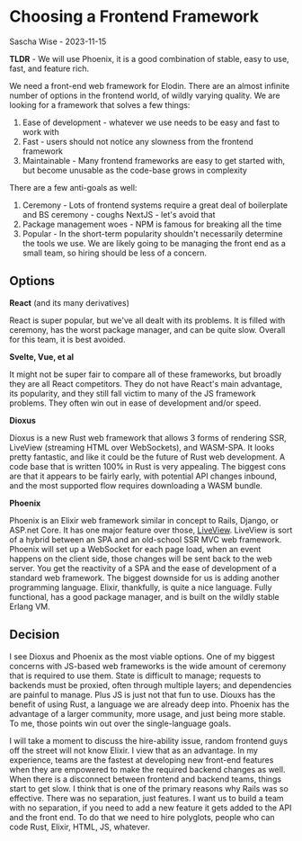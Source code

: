 # Choosing a Frontend Framework
Sascha Wise - 2023-11-15

**TLDR** - We will use Phoenix, it is a good combination of stable, easy to use, fast, and feature rich. 

We need a front-end web framework for Elodin. There are an almost infinite number of options in the frontend world, of wildly varying quality. We are looking for a framework that solves a few things:

1. Ease of development - whatever we use needs to be easy and fast to work with
2. Fast - users should not notice any slowness from the frontend framework
3. Maintainable - Many frontend frameworks are easy to get started with, but become unusable as the code-base grows in complexity

There are a few anti-goals as well:

1. Ceremony - Lots of frontend systems require a great deal of boilerplate and BS ceremony - coughs NextJS - let's avoid that
2. Package management woes - NPM is famous for breaking all the time
3. Popular - In the short-term popularity shouldn't necessarily determine the tools we use. We are likely going to be managing the front end as a small team, so hiring should be less of a concern.

## Options

**React** (and its many derivatives)

React is super popular, but we've all dealt with its problems. It is filled with ceremony, has the worst package manager, and can be quite slow. Overall for this team, it is best avoided. 

**Svelte, Vue, et al**

It might not be super fair to compare all of these frameworks, but broadly they are all React competitors. They do not have React's main advantage, its popularity, and they still fall victim to many of the JS framework problems. They often win out in ease of development and/or speed.

**Dioxus**

Dioxus is a new Rust web framework that allows 3 forms of rendering SSR, LiveView (streaming HTML over WebSockets), and WASM-SPA. It looks pretty fantastic, and like it could be the future of Rust web development. A code base that is written 100% in Rust is very appealing. The biggest cons are that it appears to be fairly early, with potential API changes inbound, and the most supported flow requires downloading a WASM bundle. 

**Phoenix**

Phoenix is an Elixir web framework similar in concept to Rails, Django, or ASP.net Core. It has one major feature over those, [LiveView](https://hexdocs.pm/phoenix_live_view/Phoenix.LiveView.html). LiveView is sort of a hybrid between an SPA and an old-school SSR MVC web framework. Phoenix will set up a WebSocket for each page load, when an event happens on the client side, those changes will be sent back to the web server. You get the reactivity of a SPA and the ease of development of a standard web framework. The biggest downside for us is adding another programming language. Elixir, thankfully, is quite a nice language. Fully functional, has a good package manager, and is built on the wildly stable Erlang VM.

## Decision
I see Dioxus and Phoenix as the most viable options. One of my biggest concerns with JS-based web frameworks is the wide amount of ceremony that is required to use them. State is difficult to manage; requests to backends must be proxied, often through multiple layers; and dependencies are painful to manage. Plus JS is just not that fun to use. Diouxs has the benefit of using Rust, a language we are already deep into. Phoenix has the advantage of a larger community, more usage, and just being more stable. To me, those points win out over the single-language goals.

I will take a moment to discuss the hire-ability issue, random frontend guys off the street will not know Elixir. I view that as an advantage. In my experience, teams are the fastest at developing new front-end features when they are empowered to make the required backend changes as well. When there is a disconnect between frontend and backend teams, things start to get slow. I think that is one of the primary reasons why Rails was so effective. There was no separation, just features. I want us to build a team with no separation, if you need to add a new feature it gets added to the API and the front end. To do that we need to hire polyglots, people who can code Rust, Elixir, HTML, JS, whatever. 

